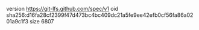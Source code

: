 version https://git-lfs.github.com/spec/v1
oid sha256:d16fa28cf2399f47d473bc4bc409dc21a5fe9ee42efb0cf56fa86a0201a9c1f3
size 6807
